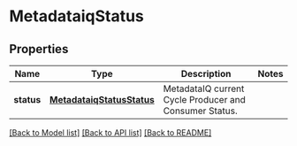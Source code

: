 # MetadataiqStatus

## Properties
Name | Type | Description | Notes
------------ | ------------- | ------------- | -------------
**status** | [**MetadataiqStatusStatus**](MetadataiqStatusStatus.md) | MetadataIQ current Cycle Producer and Consumer Status. | 

[[Back to Model list]](../README.md#documentation-for-models) [[Back to API list]](../README.md#documentation-for-api-endpoints) [[Back to README]](../README.md)


